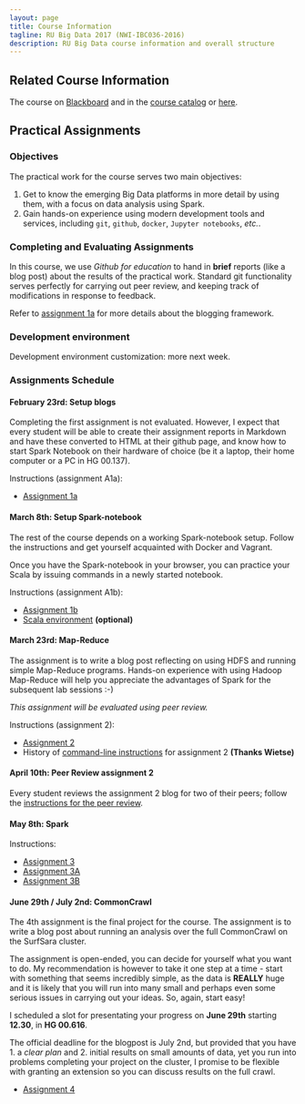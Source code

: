 ```yaml
---
layout: page
title: Course Information
tagline: RU Big Data 2017 (NWI-IBC036-2016)
description: RU Big Data course information and overall structure
---
```


## Related Course Information

The course on
[Blackboard](http://bit.ly/RUBigDataBB-2017)
and in the
[course catalog](https://sis.ru.nl/osiris-student/OnderwijsCatalogusSelect.do?selectie=cursus&cursus=NWI-IBC036&collegejaar=2017)
or [here](http://www.ru.nl/studiegids/science/vm/osirislinks/ibc/nwi-ibc036/).

## Practical Assignments

### Objectives

The practical work for the course serves two main objectives:

1. Get to know the emerging Big Data platforms in more detail by using them, with a focus on data analysis using Spark.
2. Gain hands-on experience using modern development tools and services, including `git`, `github`, `docker`, `Jupyter notebooks`, *etc.*.

### Completing and Evaluating Assignments

In this course, we use *Github for education* to hand in **brief** reports (like a blog post) about the results of the 
practical work. Standard git functionality serves perfectly for carrying out peer review, and keeping track of 
modifications in response to feedback.

Refer to [assignment 1a](assignments/A1a-blogging.html) for more details about the blogging framework.

### Development environment

Development environment customization: more next week.

### Assignments Schedule

#### February 23rd: Setup blogs

Completing the first assignment is not evaluated. However, I expect that every student will be able 
to create their assignment reports in Markdown and have these converted to HTML at their github page,
and know how to start Spark Notebook on their hardware of choice (be it a laptop, their home computer or
a PC in HG 00.137).

Instructions (assignment A1a):

* [Assignment 1a](assignments/A1a-blogging.html)

#### March 8th: Setup Spark-notebook

The rest of the course depends on a working Spark-notebook setup.
Follow the instructions and get yourself acquainted with Docker and Vagrant.

Once you have the Spark-notebook in your browser, you can practice your Scala by issuing
commands in a newly started notebook.

Instructions (assignment A1b):

* [Assignment 1b](assignments/A1b-docker.html)
* [Scala environment](background/scala.html) __(optional)__

#### March 23rd: Map-Reduce

The assignment is to write a blog post reflecting on using HDFS and running simple Map-Reduce programs.
Hands-on experience with using Hadoop Map-Reduce will help you appreciate the advantages of Spark for the
subsequent lab sessions :-)

_This assignment will be evaluated using peer review._

Instructions (assignment 2):

* [Assignment 2](assignments/A2-mapreduce.html)
* History of [command-line instructions](background/exact.html) for assignment 2 __(Thanks Wietse)__

#### April 10th: Peer Review assignment 2

Every student reviews the assignment 2 blog for two of their peers;
follow the [instructions for the peer review](peer-review.html).

#### May 8th: Spark

Instructions:

* [Assignment 3](assignments/A3-spark.html)
* [Assignment 3A](assignments/A3a-spark-rdd.html)
* [Assignment 3B](assignments/A3b-spark-df.html)

#### June 29th / July 2nd: CommonCrawl

The 4th assignment is the final project for the course. The assignment is to write a blog post about running
an analysis over the full CommonCrawl on the SurfSara cluster.

The assignment is open-ended, you can decide for yourself what you want to do. My recommendation is however 
to take it one step at a time - start with something that seems incredibly simple, as the data is __REALLY__ huge 
and it is likely that you will run into many small and perhaps even some serious issues in carrying out your 
ideas. So, again, start easy!

I scheduled a slot for presentating your progress on __June 29th__ starting __12.30__, in __HG 00.616__.

The official deadline for the blogpost is July 2nd, but provided that you have 1. a _clear plan_ and 2. initial 
results on small amounts of data, yet you run into problems completing your project on the cluster, 
I promise to be flexible with granting an extension so you can discuss results on the full crawl.

* [Assignment 4](assignments/A4-commoncrawl.html)

